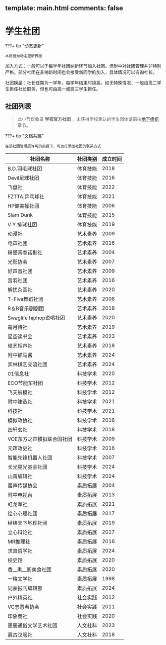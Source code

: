 
template: main.html
comments: false
---

# 学生社团

???+ tip "动态更新"

    本页面为动态更新界面

加入方式：一般可以于每学年社团纳新环节加入社团。但附中对社团管理并非特别严格，部分社团在非纳新时间也会接受新同学的加入，具体情况可以咨询社长。

社团换届：社长任期为一学年，每学年结束时换届。如无特殊情况，一般由高二学生担任社长职务，但也可由高一或高三学生担任。

## 社团列表

> 此小节仅收录 __学校官方社团__ ，未获得学校承认的学生团体请前往[地下组织](./unofficial.md)章节。

???+ tip "文档共建"

    在该社团管理层许可的前提下，可自行添加社团的联系方式

| 社团名称                                | 社团类别    | 成立时间      |
| --------------------------------------- | ----------- | ------------ |
| B.D.羽毛球社团                           | 体育技能    | 2018          |
| Devil足球社团                            | 体育技能    | 2016          |
| 飞盘社                                   | 体育技能    | 2022          |
| FZTTA.乒乓球社                           | 体育技能    | 2021          |
| HP健美操社团                             | 体育技能    | 2006          |
| Slam Dunk                               | 体育技能    | 2015          |
| V.Y.排球社团                             | 体育技能    | 2019          |
| 动漫社                                   | 艺术素养    | 2009          |
| 电声社团                                 | 艺术素养    | 2016          |
| 粉墨青春话剧社                            | 艺术素养    | 2004          |
| 光影协会                                 | 艺术素养    | 2007          |
| 好声音社团                               | 艺术素养    | 2009          |
| 宫羽社团                                 | 艺术素养    | 2016           |
| 解忧杂画社                               | 艺术素养    | 2020           |
| T-Five舞蹈社团                           | 艺术素养    | 2008           |
| R＆B音乐剧剧团                           | 艺术素养    | 2018           |
| Swaglife hiphop说唱社团                  | 艺术素养    | 2020           |
| 霜月诗社                                 | 艺术素养    | 2019           |
| 星空读书会                               | 艺术素养    | 2023           |
| 晫艺相声社                               | 艺术素养    | 2018           |
| 附中抓马酱                               | 艺术素养    | 2024           |
| 弈林棋艺交流社团                          | 艺术素养    | 2024           |
| 01信息社                                 | 科技学术    | 2020           |
| ECO节能车社团                            | 科技学术    | 2012           |
| 飞天航模社                               | 科技学术    | 2012           |
| 附中建造社                               | 科技学术    | 2021           |
| 科技社                                   | 科技学术    | 2021           |
| 模拟政协社                               | 科技学术    | 2016            |
| 四轩玄社                                 | 科技学术    | 2018            |
| VOE东方之声模拟联合国社团                 | 科技学术    | 2009            |
| 元晖政史社                               | 科技学术    | 2016             |
| 智能先锋机器人社团                        | 科技学术    | 2007             |
| 长光星光基金社团                          | 科技学术    | 2024            |
| 山青编辑社                               | 科技学术     | 2024            |
| 蜚声传媒协会                             | 素质拓展     | 2004            |
| 附中电视台                               | 素质拓展    | 2013             |
| 虹龙军社                                 | 素质拓展    | 2021            |
| 绘心心理社团                              | 素质拓展   | 2017             |
| 经纬天下地理社团                          | 素质拓展   | 2019             |
| 立心辩论社                                | 素质拓展   | 2017             |
| MR推理社                                  | 素质拓展  | 2016             |
| 求真哲学社                                | 素质拓展   | 2024             |
| 校史馆                                    | 素质拓展   | 2020            |
| 香__熏__阁美食社团                            | 素质拓展   | 2020             |
| 一格文学社                                | 素质拓展   | 1998            |
| 同蒙报刊编辑部                            | 素质拓展   | 2024             |
| 户外精英社                                | 社会实践   | 2012             |
| VC志愿者协会                             | 社会实践    | 2011             |
| 印象商社                                 | 社会实践    | 2020             |
| 墨辰通俗文学艺术社团                       | 人文社科   | 2023             |
| 慕古汉服社                                | 人文社科   | 2018             |
